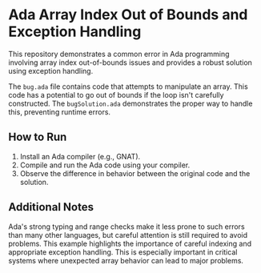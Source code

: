 # Ada Array Index Out of Bounds and Exception Handling

This repository demonstrates a common error in Ada programming involving array index out-of-bounds issues and provides a robust solution using exception handling.

The `bug.ada` file contains code that attempts to manipulate an array. This code has a potential to go out of bounds if the loop isn't carefully constructed. The `bugSolution.ada` demonstrates the proper way to handle this, preventing runtime errors.

## How to Run

1.  Install an Ada compiler (e.g., GNAT).
2.  Compile and run the Ada code using your compiler.
3. Observe the difference in behavior between the original code and the solution.

## Additional Notes

Ada's strong typing and range checks make it less prone to such errors than many other languages, but careful attention is still required to avoid problems.  This example highlights the importance of careful indexing and appropriate exception handling. This is especially important in critical systems where unexpected array behavior can lead to major problems. 